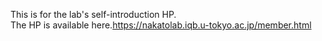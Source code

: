 This is for the lab's self-introduction HP.  
The HP is available here.<https://nakatolab.iqb.u-tokyo.ac.jp/member.html>
